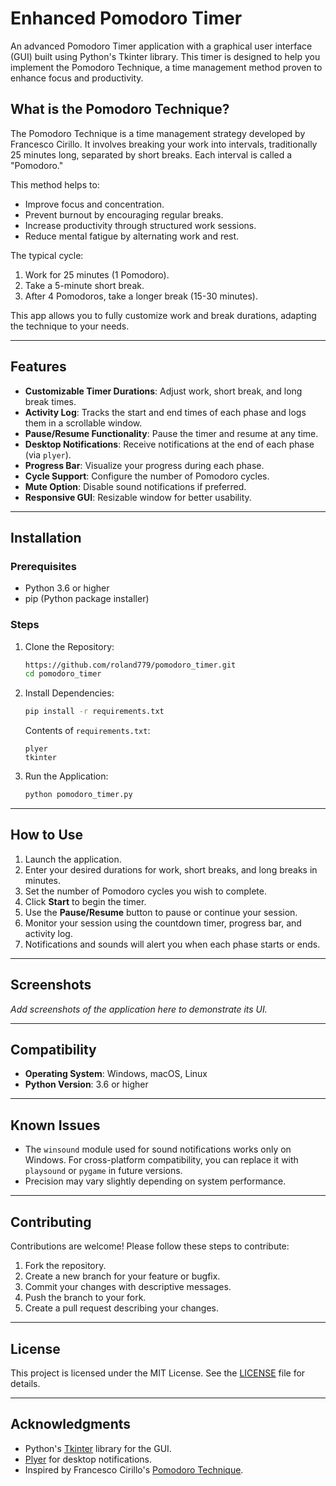 # Enhanced Pomodoro Timer

An advanced Pomodoro Timer application with a graphical user interface (GUI) built using Python's Tkinter library. This timer is designed to help you implement the Pomodoro Technique, a time management method proven to enhance focus and productivity.

## What is the Pomodoro Technique?

The Pomodoro Technique is a time management strategy developed by Francesco Cirillo. It involves breaking your work into intervals, traditionally 25 minutes long, separated by short breaks. Each interval is called a "Pomodoro." 

This method helps to:
- Improve focus and concentration.
- Prevent burnout by encouraging regular breaks.
- Increase productivity through structured work sessions.
- Reduce mental fatigue by alternating work and rest.

The typical cycle:
1. Work for 25 minutes (1 Pomodoro).
2. Take a 5-minute short break.
3. After 4 Pomodoros, take a longer break (15-30 minutes).

This app allows you to fully customize work and break durations, adapting the technique to your needs.

---

## Features

- **Customizable Timer Durations**: Adjust work, short break, and long break times.
- **Activity Log**: Tracks the start and end times of each phase and logs them in a scrollable window.
- **Pause/Resume Functionality**: Pause the timer and resume at any time.
- **Desktop Notifications**: Receive notifications at the end of each phase (via `plyer`).
- **Progress Bar**: Visualize your progress during each phase.
- **Cycle Support**: Configure the number of Pomodoro cycles.
- **Mute Option**: Disable sound notifications if preferred.
- **Responsive GUI**: Resizable window for better usability.

---

## Installation

### Prerequisites

- Python 3.6 or higher
- pip (Python package installer)

### Steps

1. Clone the Repository:
   ```bash
   https://github.com/roland779/pomodoro_timer.git
   cd pomodoro_timer
   ```

2. Install Dependencies:
   ```bash
   pip install -r requirements.txt
   ```

   Contents of `requirements.txt`:
   ```
   plyer
   tkinter
   ```

3. Run the Application:
   ```bash
   python pomodoro_timer.py
   ```

---

## How to Use

1. Launch the application.
2. Enter your desired durations for work, short breaks, and long breaks in minutes.
3. Set the number of Pomodoro cycles you wish to complete.
4. Click **Start** to begin the timer.
5. Use the **Pause/Resume** button to pause or continue your session.
6. Monitor your session using the countdown timer, progress bar, and activity log.
7. Notifications and sounds will alert you when each phase starts or ends.

---

## Screenshots

_Add screenshots of the application here to demonstrate its UI._

---

## Compatibility

- **Operating System**: Windows, macOS, Linux
- **Python Version**: 3.6 or higher

---

## Known Issues

- The `winsound` module used for sound notifications works only on Windows. For cross-platform compatibility, you can replace it with `playsound` or `pygame` in future versions.
- Precision may vary slightly depending on system performance.

---

## Contributing

Contributions are welcome! Please follow these steps to contribute:

1. Fork the repository.
2. Create a new branch for your feature or bugfix.
3. Commit your changes with descriptive messages.
4. Push the branch to your fork.
5. Create a pull request describing your changes.

---

## License

This project is licensed under the MIT License. See the [LICENSE](LICENSE) file for details.

---

## Acknowledgments

- Python's [Tkinter](https://docs.python.org/3/library/tkinter.html) library for the GUI.
- [Plyer](https://plyer.readthedocs.io/) for desktop notifications.
- Inspired by Francesco Cirillo's [Pomodoro Technique](https://francescocirillo.com/pages/pomodoro-technique).
